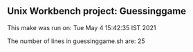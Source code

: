 ## Unix Workbench project: Guessinggame
This make was run on:
Tue May  4 15:42:35 IST 2021

The number of lines in guessinggame.sh are:
25
